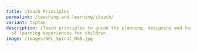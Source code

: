 ```yaml
---
title: iTeach Principles
permalink: /teaching-and-learning/iteach/
variant: tiptap
description: iTeach principles to guide the planning, designing and facilitation
  of learning experiences for children
image: /images/NEL_Spiral_RGB.jpg
---
```

<p></p>